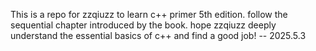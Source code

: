 This is a repo for zzqiuzz to learn c++ primer 5th edition. follow the sequential chapter introduced by the book. hope zzqiuzz deeply understand the essential basics of c++ and find a good job! -- 2025.5.3